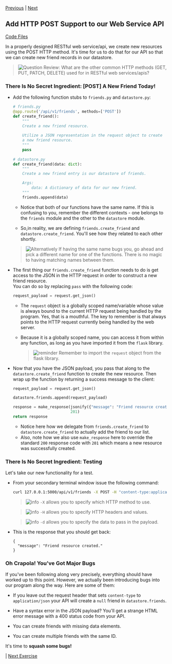 [Previous](exercise-05.md) |  [Next](exercise-07.md)
## Add HTTP POST Support to our Web Service API
[Code Files](../../training/level-4-creating-web-services/bfp-reference/exercise_05)

In a properly designed RESTful web service/api, we create new resources using
the POST HTTP method.  It's time for us to do that for our API so that we can 
create new friend records in our datastore.

> ![Question](../images/question.png) Review: What are the other common HTTP
methods (GET, PUT, PATCH, DELETE) used for in RESTful web services/apis?

### There Is No Secret Ingredient: [POST] A New Friend Today!
- Add the following function stubs to `friends.py` and `datastore.py`:
    ```python
    # friends.py
    @app.route('/api/v1/friends', methods=['POST'])
    def create_friend():
        """
        Create a new friend resource. 
        
        Utilize a JSON representation in the request object to create
        a new friend resource.
        """
        pass
        
    # datastore.py
    def create_friend(data: dict):
        """
        Create a new friend entry is our datastore of friends.
    
        Args:
            data: A dictionary of data for our new friend.
        """
        friends.append(data)
    ```
    
    - Notice that both of our functions have the same name.  If this 
    is confusing to you, remember the different contexts - one belongs
    to the `friends` module and the other to the `datastore` module.
      
    - So,in reality, we are defining `friends.create_friend` and 
    `datastore.create_friend`.  You'll see how they related to each other
    shortly.
    
    > ![Alternatively](../images/reminder.png) If having the same 
    name bugs you, go ahead and pick a different name for one of the functions.
    There is no magic to having matching names between them.

- The first thing our `friends.create_friend` function needs to do is get access 
to the JSON in the HTTP request in order to construct a new friend resource.  
You can do so by replacing `pass` with the following code:

    ```python
    request_payload = request.get_json()
    ```
    - The `request` object is a globally scoped name/variable whose value is 
    always bound to the current HTTP request being handled by the program. Yes,
    that is a mouthful.  The key to remember is that always points to the 
    HTTP request currently being handled by the web server.
    
    - Because it is a globally scoped name, you can access it from within any
    function, as long as you have imported it from the `flask` library.
    
        > ![reminder](../images/reminder.png) Remember to import the `request`
        > object from the flask library.
         
- Now that you have the JSON payload, you pass that along to the  
`datastore.create_friend` function to create the new resource. Then wrap up
the function by returning a success message to the client:

    ```python
    request_payload = request.get_json()
    
    datastore.friends.append(request_payload)

    response = make_response(jsonify({"message": "Friend resource created."}),
                             201)
    return response
    ```
    
    - Notice here how we delegate from `friends.create_friend` to 
    `datastore.create_friend` to actually add the friend to our list.
    - Also, note how we also use `make_response` here to override
    the standard `200` response code with `201` which means a new resource
    was successfully created.
    
### There Is No Secret Ingredient: Testing
Let's take our new functionality for a test.
- From your secondary terminal window issue the following command: 

    ```bash
    curl 127.0.0.1:5000/api/v1/friends -X POST -H "content-type:application/json" -d '{"id":"dDuck", "firstName": "Donald", "lastName": "Duck", "telephone": "i-love-ducks", "email": "donald@disney.com", "notes": "A grumpy, easily agitated duck."}'
    ```
    
    > ![info](../images/information.png) `-X` allows you to specify which HTTP method to use.
    
    > ![info](../images/information.png) `-H` allows you to specify HTTP headers and values.
    
    > ![info](../images/information.png) `-d` allows you to specify the data to pass in the payload.

- This is the response that you should get back:
    
    ```
    {
      "message": "Friend resource created."
    }
    ```
    
### Oh Crapola! You've Got Major Bugs
If you've been following along very precisely, everything should have worked
up to this point.  However, we actually been introducing bugs into our program
along the way.  Here are some of them:
    
- If you leave out the request header that sets `content-type` to `application/json` 
your API will create a `null` friend in `datastore.friends`.
 
- Have a syntax error in the JSON payload?  You'll get a strange HTML error 
message with a 400 status code from your API.

- You can create friends with missing data elements.

- You can create multiple friends with the same ID.

It's time to **squash some bugs!**

| [Next Exercise](exercise-07.md)
